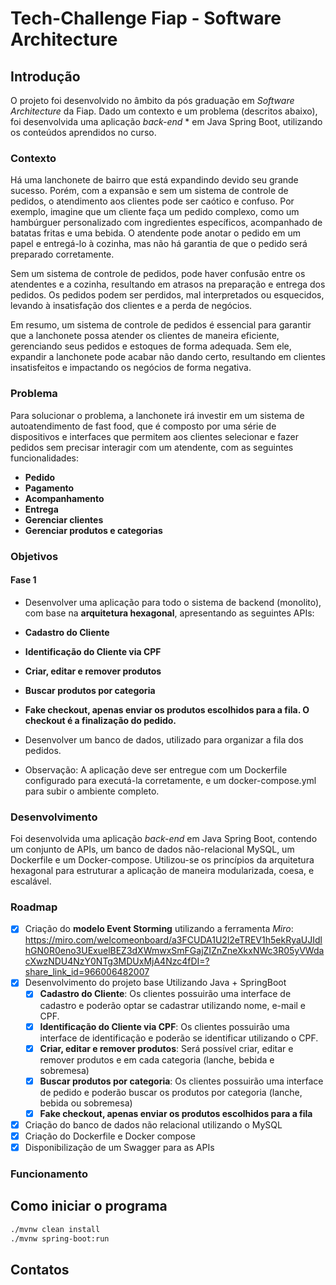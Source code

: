 # Tech-Challenge Fiap - Software Architecture

## Introdução
O projeto foi desenvolvido no âmbito da pós graduação em *Software Architecture* da Fiap. Dado um contexto e um problema (descritos abaixo), foi desenvolvida uma aplicação *back-end* * em Java Spring Boot, utilizando os conteúdos aprendidos no curso.

### Contexto 
Há uma lanchonete de bairro que está expandindo devido seu grande sucesso. Porém, com a expansão e sem um sistema de controle de pedidos, o atendimento aos clientes pode ser caótico e confuso. Por exemplo, imagine que um cliente faça um pedido complexo, como um hambúrguer personalizado com ingredientes específicos, acompanhado de batatas fritas e uma bebida. O atendente pode anotar o pedido em um papel e entregá-lo à cozinha, mas não há garantia de que o pedido será preparado corretamente.

Sem um sistema de controle de pedidos, pode haver confusão entre os atendentes e a cozinha, resultando em atrasos na preparação e entrega dos pedidos. Os pedidos podem ser perdidos, mal interpretados ou esquecidos, levando à insatisfação dos clientes e a perda de negócios.

Em resumo, um sistema de controle de pedidos é essencial para garantir que a lanchonete possa atender os clientes de maneira eficiente, gerenciando seus pedidos e estoques de forma adequada. Sem ele, expandir a lanchonete pode acabar não dando certo, resultando em clientes insatisfeitos e impactando os negócios de forma negativa.

### Problema
Para solucionar o problema, a lanchonete irá investir em um sistema de autoatendimento de fast food, que é composto por uma série de dispositivos e interfaces que permitem aos clientes selecionar e fazer pedidos sem precisar interagir com um atendente, com as seguintes funcionalidades:

- **Pedido**
- **Pagamento**
- **Acompanhamento**
- **Entrega**
- **Gerenciar clientes**
- **Gerenciar produtos e categorias**

### Objetivos
#### Fase 1
 - Desenvolver uma aplicação para todo o sistema de backend (monolito), com base na **arquitetura hexagonal**, apresentando as seguintes APIs:

- **Cadastro do Cliente**
- **Identificação do Cliente via CPF**
- **Criar, editar e remover produtos**
- **Buscar produtos por categoria**
- **Fake checkout, apenas enviar os produtos escolhidos para a fila. O checkout é a finalização do pedido.**

- Desenvolver um banco de dados, utilizado para organizar a fila dos pedidos.

- Observação: A aplicação deve ser entregue com um Dockerfile configurado para executá-la corretamente, e um docker-compose.yml para subir o ambiente completo.
              
### Desenvolvimento
Foi desenvolvida uma aplicação *back-end* em Java Spring Boot, contendo um conjunto de APIs, um banco de dados não-relacional MySQL, um Dockerfile e um Docker-compose. Utilizou-se os princípios da arquitetura hexagonal para estruturar a aplicação de maneira modularizada, coesa, e escalável.

### Roadmap
- [x] Criação do **modelo Event Storming** utilizando a ferramenta *Miro*: <https://miro.com/welcomeonboard/a3FCUDA1U2l2eTREV1h5ekRyaUJIdlhGN0R0eno3UExuelBEZ3dXWmwxSmFGajZIZnZneXkxNWc3R05yVWdacXwzNDU4NzY0NTg3MDUxMjA4Nzc4fDI=?share_link_id=966006482007>
- [x] Desenvolvimento do projeto base Utilizando Java + SpringBoot
    - [x] **Cadastro do Cliente**: Os clientes possuirão uma interface de cadastro e poderão optar se cadastrar utilizando nome, e-mail e CPF.
    - [x] **Identificação do Cliente via CPF**: Os clientes possuirão uma interface de identificação e poderão se identificar utilizando o CPF.
    - [X] **Criar, editar e remover produtos**: Será possível criar, editar e remover produtos e em cada categoria (lanche, bebida e sobremesa)
    - [x] **Buscar produtos por categoria**: Os clientes possuirão uma interface de pedido e poderão buscar os produtos por categoria (lanche, bebida ou sobremesa)
    - [x] **Fake checkout, apenas enviar os produtos escolhidos para a fila**
- [x] Criação do banco de dados não relacional utilizando o MySQL
- [x] Criação do Dockerfile e Docker compose
- [x] Disponibilização de um Swagger para as APIs

### Funcionamento

## Como iniciar o programa
```bash
./mvnw clean install
./mvnw spring-boot:run
```

## Contatos